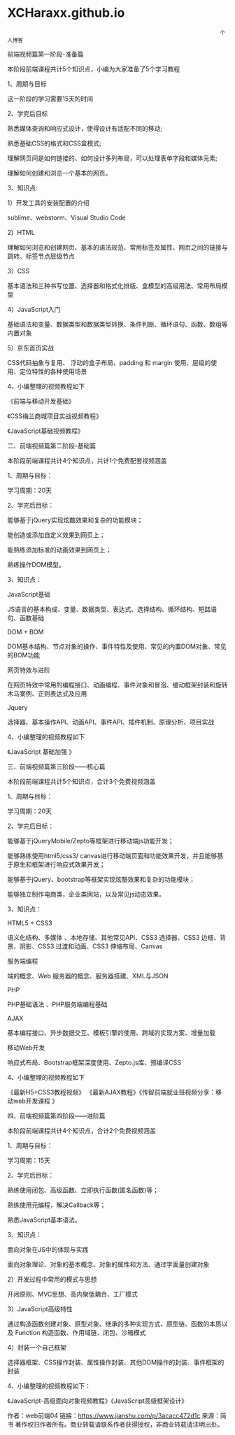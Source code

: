 # XCHaraxx.github.io
                                                                        个人博客
前端视频篇第一阶段-准备篇

本阶段前端课程共计5个知识点，小编为大家准备了5个学习教程

1、周期与目标

这一阶段的学习需要15天的时间

2、学完后目标

熟悉媒体查询和响应式设计，使得设计有适配不同的移动;

熟悉基础CSS的格式和CSS盒模式;

理解网页间是如何链接的、如何设计多列布局，可以处理表单字段和媒体元素;

理解如何创建和浏览一个基本的网页。

3、知识点:

1）开发工具的安装配置的介绍

sublime、webstorm、Visual Studio Code

2）HTML

理解如何浏览和创建网页、基本的语法规范、常用标签及属性、网页之间的链接与跳转、标签节点层级节点

3）CSS

基本语法和三种书写位置、选择器和格式化排版、盒模型的高级用法、常用布局模型

4）JavaScript入门

基础语法和变量、数据类型和数据类型转换、条件判断、循环语句、函数、数组等内置对象

5）京东首页实战

CSS代码抽象与复用、 浮动的盒子布局、padding 和 margin 使用、层级的使用、定位特性的各种使用场景

4、小编整理的视频教程如下

《前端与移动开发基础》 

《CSS梅兰商城项目实战视频教程》

《JavaScript基础视频教程》

二、前端视频篇第二阶段-基础篇

本阶段前端课程共计4个知识点，共计1个免费配套视频涵盖

1、周期与目标：

学习周期：20天

2、学完后目标：

能够基于jQuery实现炫酷效果和复杂的功能模块；

能创造或添加自定义效果到网页上；

能熟练添加标准的动画效果到网页上；

熟练操作DOM模型。

3、知识点：

JavaScript基础

JS语言的基本构成、变量、数据类型、表达式、选择结构、循环结构、短路语句、函数基础

DOM + BOM

DOM基本结构、节点对象的操作、事件特性及使用、常见的内置DOM对象、常见的BOM功能

网页特效与进阶

在网页特效中常用的编程接口、动画编程、事件对象和冒泡、缓动框架封装和旋转木马案例、正则表达式及应用

Jquery

选择器、基本操作API、动画API、事件API、插件机制、原理分析、项目实战

4、小编整理的视频教程如下

《JavaScript 基础加强 》

三、前端视频篇第三阶段——核心篇

本阶段前端课程共计5个知识点，合计3个免费视频涵盖

1、周期与目标：

学习周期：20天

2、学完后目标：

能够基于jQueryMobile/Zepto等框架进行移动端js功能开发；

能够熟练使用html5/css3/ canvas进行移动端页面和功能效果开发，并且能够基于原生和框架进行响应式效果开发；

能够基于jQuery、bootstrap等框架实现炫酷效果和复杂的功能模块；

能够独立制作电商类，企业类网站，以及常见js动态效果。

3、知识点：

HTML5 + CSS3

语义化结构、多媒体 、本地存储、其他常见API、CSS3 选择器、CSS3 边框、背景、阴影、CSS3 过渡和动画、CSS3 伸缩布局、Canvas

服务端编程

端的概念、Web 服务器的概念、服务器搭建、XML与JSON

PHP

PHP基础语法 、PHP服务端编程基础

AJAX

基本编程接口、异步数据交互、模板引擎的使用、跨域的实现方案、增量加载

移动Web开发

响应式布局、Bootstrap框架深度使用、Zepto.js库、预编译CSS

4、小编整理的视频教程如下

《最新H5+CSS3教程视频》 《最新AJAX教程》《传智前端就业班视频分享：移动web开发课程 》

四、前端视频篇第四阶段——进阶篇

本阶段前端课程共计4个知识点，合计2个免费视频涵盖

1、周期与目标：

学习周期：15天

2、学完后目标：

熟练使用闭包、高级函数、立即执行函数(匿名函数)等；

熟练使用元编程，解决Callback等；

熟悉JavaScript基本语法。

3、知识点：

面向对象在JS中的体现与实践

面向对象理论、对象的基本概念、对象的属性和方法、通过字面量创建对象

2）开发过程中常用的模式与思想

开闭原则、MVC思想、高内聚低耦合、工厂模式

3）JavaScript高级特性

通过构造函数创建对象、原型对象、继承的多种实现方式、原型链、函数的本质以及 Function 构造函数、作用域链、闭包、沙箱模式

4）封装一个自己框架

选择器框架、CSS操作封装、属性操作封装、其他DOM操作的封装、事件框架的封装

4、小编整理的视频教程如下：

《JavaScript-高级面向对象视频教程》《JavaScript高级框架设计》

作者：web前端04
链接：https://www.jianshu.com/p/3acacc472d1c
来源：简书
著作权归作者所有。商业转载请联系作者获得授权，非商业转载请注明出处。

